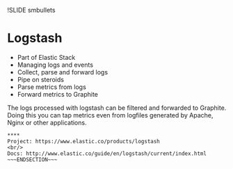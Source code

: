 !SLIDE smbullets
# Logstash

* Part of Elastic Stack
* Managing logs and events
* Collect, parse and forward logs
* Pipe on steroids
* Parse metrics from logs
* Forward metrics to Graphite

The logs processed with logstash can be filtered and forwarded to Graphite. Doing this you can tap metrics even from logfiles generated by Apache, Nginx or other applications.

~~~SECTION:handouts~~~
****
Project: https://www.elastic.co/products/logstash
<br/>
Docs: http://www.elastic.co/guide/en/logstash/current/index.html
~~~ENDSECTION~~~
